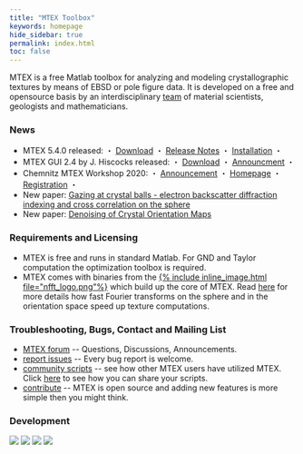 ```yaml
---
title: "MTEX Toolbox"
keywords: homepage
hide_sidebar: true
permalink: index.html
toc: false
---
```


MTEX is a free Matlab toolbox for analyzing and modeling crystallographic
textures by means of EBSD or pole figure data. It is developed on a free and
opensource basis by an interdisciplinary [team](people) of material
scientists, geologists and mathematicians.

### News
* MTEX 5.4.0 released: ・ [Download](https://github.com/mtex-toolbox/mtex/releases/download/mtex-5.4.0/mtex-5.4.0.zip) ・ [Release Notes](changelog.html) ・ [Installation](download) ・
* MTEX GUI 2.4 by J. Hiscocks released: ・ [Download](https://www.researchgate.net/profile/Jessica_Hiscocks/publication/341722714_MTEX_GUI_3pt4-_An_updated_graphical_interface_for_MTEX/data/5ed1b00e299bf1c67d274ede/MTEX-GUI-3pt4.zip) ・ [Announcment](https://www.researchgate.net/publication/341722714_MTEX_GUI_3pt4-_An_updated_graphical_interface_for_MTEX) ・
* Chemnitz MTEX Workshop 2020: ・ [Announcement](https://groups.google.com/forum/#!topic/mtexmail/-U5zoGb_olc) ・ [Homepage](http://www-user.tu-chemnitz.de/~rahi/mtexWorkshop20) ・  [Registration](http://www-user.tu-chemnitz.de/~rahi/mtexWorkshop20/registration.php) ・
* New paper: [Gazing at crystal balls - electron backscatter diffraction indexing and cross correlation on the sphere](https://www-user.tu-chemnitz.de/~rahi/paper/gazingAtCrystalBalls.pdf)
* New paper: [Denoising of Crystal Orientation Maps](https://www-user.tu-chemnitz.de/~rahi/paper/denoising.pdf)

### Requirements and Licensing

* MTEX is free and runs in standard Matlab. For GND and Taylor computation the optimization toolbox is required.
* MTEX comes with binaries from the [{% include inline_image.html file="nfft_logo.png"%}](https://www-user.tu-chemnitz.de/~potts/nfft/) which build up the core of MTEX. Read [here]() for more details how fast Fourier transforms on the sphere and in the orientation space speed up texture computations.

### Troubleshooting, Bugs, Contact and Mailing List


 * [MTEX forum](https://groups.google.com/forum/?fromgroups=#!forum/mtexmail)
  -- Questions, Discussions, Announcements.
 * [report issues](https://github.com/mtex-toolbox/mtex/issues) -- Every bug
   report is welcome.
 * [community scripts](https://gist.github.com/search?utf8=%E2%9C%93&q=%23mtexScript)
   -- see how other MTEX users have utilized MTEX. Click [here](scripts) to see how
   you can share your scripts.
 * [contribute](https://github.com/mtex-toolbox/mtex) -- MTEX is open
   source and adding new features is more simple then you might think.

### Development

[![](https://api.gh-polls.com/poll/01E3MNB4B6Q5M07JCRW3Q3FT8N/curvature%20for%20grain%20boundary)](https://api.gh-polls.com/poll/01E3MNB4B6Q5M07JCRW3Q3FT8N/curvature%20for%20grain%20boundary/vote)
[![](https://api.gh-polls.com/poll/01E3MNB4B6Q5M07JCRW3Q3FT8N/orientation%20mean%20to%20operate%20along%20a%20certain%20dimension)](https://api.gh-polls.com/poll/01E3MNB4B6Q5M07JCRW3Q3FT8N/orientation%20mean%20to%20operate%20along%20a%20certain%20dimension/vote)
[![](https://api.gh-polls.com/poll/01E3MNB4B6Q5M07JCRW3Q3FT8N/nanmean%20for%20vector3d)](https://api.gh-polls.com/poll/01E3MNB4B6Q5M07JCRW3Q3FT8N/nanmean%20for%20vector3d/vote)
[![](https://api.gh-polls.com/poll/01E3MNB4B6Q5M07JCRW3Q3FT8N/opening%20angle%20at%triple%20junctions)](https://api.gh-polls.com/poll/01E3MNB4B6Q5M07JCRW3Q3FT8N/opening%20angle%20at%triple%20junctions/vote)

